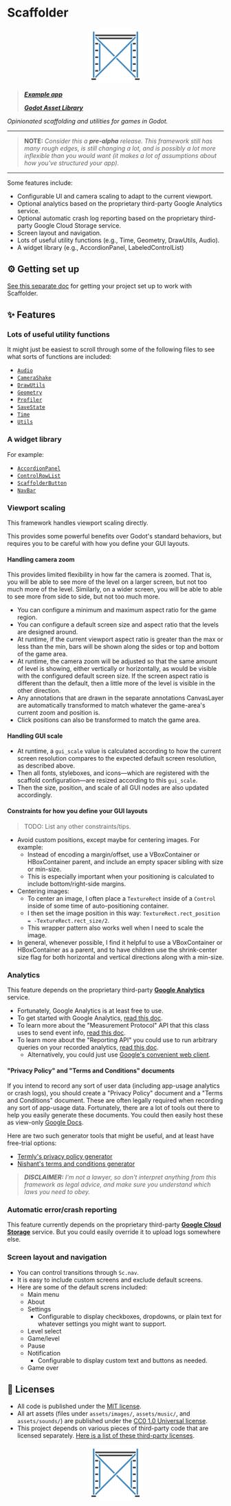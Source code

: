 # Scaffolder

<p align="center">
  <img src="assets/images/device_icons/icon_128.png"
       alt="The Scaffolder icon, showing construction scaffolding">
</p>

> _**[Example app](https://github.com/snoringcatgames/squirrel_away)**_
> 
> _**[Godot Asset Library](https://godotengine.org/asset-library/asset/969)**_

_Opinionated scaffolding and utilities for games in Godot._

--------

> **NOTE:** _Consider this a **pre-alpha** release. This framework still has many rough edges, is still changing a lot, and is possibly a lot more inflexible than you would want (it makes a lot of assumptions about how you've structured your app)._

--------

Some features include:
-   Configurable UI and camera scaling to adapt to the current viewport.
-   Optional analytics based on the proprietary third-party Google Analytics service.
-   Optional automatic crash log reporting based on the proprietary third-party Google Cloud Storage service.
-   Screen layout and navigation.
-   Lots of useful utility functions (e.g., Time, Geometry, DrawUtils, Audio).
-   A widget library (e.g., AccordionPanel, LabeledControlList)

## ⚙️ Getting set up

[See this separate doc](/docs/getting_set_up.md) for getting your project set up to work with Scaffolder.

## ✨ Features

### Lots of useful utility functions

It might just be easiest to scroll through some of the following files to see what sorts of functions are included:
-   [`Audio`](/src/utils/audio.gd)
-   [`CameraShake`](/src/utils/camera_shake.gd)
-   [`DrawUtils`](/src/utils/scaffolder_draw_utils.gd)
-   [`Geometry`](/src/utils/scaffolder_geometry.gd)
-   [`Profiler`](/src/utils/time/profiler.gd)
-   [`SaveState`](/src/data/save_state.gd)
-   [`Time`](/src/utils/time/time.gd)
-   [`Utils`](/src/utils/utils.gd)

### A widget library

For example:
-   [`AccordionPanel`](/src/gui/widgets/accordion_panel.gd)
-   [`ControlRowList`](/src/gui/control_row_list/control_row_list.gd)
-   [`ScaffolderButton`](/src/gui/widgets/scaffolder_button.gd)
-   [`NavBar`](/src/gui/nav_bar.gd)


### Viewport scaling

This framework handles viewport scaling directly.

This provides some powerful benefits over Godot's standard behaviors, but requires you to be careful with how you define your GUI layouts.

#### Handling camera zoom

This provides limited flexibility in how far the camera is zoomed. That is, you will be able to see more of the level on a larger screen, but not too much more of the level. Similarly, on a wider screen, you will be able to able to see more from side to side, but not too much more.

-   You can configure a minimum and maximum aspect ratio for the game region.
-   You can configure a default screen size and aspect ratio that the levels are designed around.
-   At runtime, if the current viewport aspect ratio is greater than the max or less than the min, bars will be shown along the sides or top and bottom of the game area.
-   At runtime, the camera zoom will be adjusted so that the same amount of level is showing, either vertically or horizontally, as would be visible with the configured default screen size. If the screen aspect ratio is different than the default, then a little more of the level is visible in the other direction.
-   Any annotations that are drawn in the separate annotations CanvasLayer are automatically transformed to match whatever the game-area's current zoom and position is.
-   Click positions can also be transformed to match the game area.

#### Handling GUI scale

-   At runtime, a `gui_scale` value is calculated according to how the current screen resolution compares to the expected default screen resolution, as described above.
-   Then all fonts, styleboxes, and icons—which are registered with the scaffold configuration—are resized according to this `gui_scale`.
-   Then the size, position, and scale of all GUI nodes are also updated accordingly.

#### Constraints for how you define your GUI layouts

> TODO: List any other constraints/tips.

-   Avoid custom positions, except maybe for centering images. For example:
    -   Instead of encoding a margin/offset, use a VBoxContainer or HBoxContainer parent, and include an empty spacer sibling with size or min-size.
    -   This is especially important when your positioning is calculated to include bottom/right-side margins.
-   Centering images:
    -   To center an image, I often place a `TextureRect` inside of a `Control` inside of some time of auto-positioning container.
    -   I then set the image position in this way: `TextureRect.rect_position = -TextureRect.rect_size/2`.
    -   This wrapper pattern also works well when I need to scale the image.
-   In general, whenever possible, I find it helpful to use a VBoxContainer or HBoxContainer as a parent, and to have children use the shrink-center size flag for both horizontal and vertical directions along with a min-size.

### Analytics

This feature depends on the proprietary third-party **[Google Analytics](https://analytics.google.com/analytics/web/#/)** service.

-   Fortunately, Google Analytics is at least free to use.
-   To get started with Google Analytics, [read this doc](https://support.google.com/analytics/answer/1008015?hl=en).
-   To learn more about the "Measurement Protocol" API that this class uses to send event info, [read this doc](https://developers.google.com/analytics/devguides/collection/protocol/v1).
-   To learn more about the "Reporting API" you could use to run arbitrary queries on your recorded analytics, [read this doc](https://developers.google.com/analytics/devguides/reporting/core/v4).
    -   Alternatively, you could just use [Google's convenient web client](http://analytics.google.com/).

#### "Privacy Policy" and "Terms and Conditions" documents

If you intend to record any sort of user data (including app-usage analytics or crash logs), you should create a "Privacy Policy" document and a "Terms and Conditions" document. These are often legally required when recording any sort of app-usage data. Fortunately, there are a lot of tools out there to help you easily generate these documents. You could then easily host these as view-only [Google Docs](https://docs.google.com/).

Here are two such generator tools that might be useful, and at least have free-trial options:
-   [Termly's privacy policy generator](https://termly.io/products/privacy-policy-generator/?ftseo)
-   [Nishant's terms and conditions generator](https://app-privacy-policy-generator.nisrulz.com/)

> _**DISCLAIMER:** I'm not a lawyer, so don't interpret anything from this framework as legal advice, and make sure you understand which laws you need to obey._

### Automatic error/crash reporting

This feature currently depends on the proprietary third-party **[Google Cloud Storage](https://cloud.google.com/storage)** service. But you could easily override it to upload logs somewhere else.

### Screen layout and navigation

-   You can control transitions through `Sc.nav`.
-   It is easy to include custom screens and exclude default screens.
-   Here are some of the default screns included:
    -   Main menu
    -   About
    -   Settings
        -   Configurable to display checkboxes, dropdowns, or plain text for whatever settings you might want to support.
    -   Level select
    -   Game/level
    -   Pause
    -   Notification
        -   Configurable to display custom text and buttons as needed.
    -   Game over

## 📃 Licenses

-   All code is published under the [MIT license](LICENSE).
-   All art assets (files under `assets/images/`, `assets/music/`, and `assets/sounds/`) are published under the [CC0 1.0 Universal license](https://creativecommons.org/publicdomain/zero/1.0/deed.en).
-   This project depends on various pieces of third-party code that are licensed separately. [Here is a list of these third-party licenses](/src/config/scaffolder_third_party_licenses.gd).

<p align="center">
  <img src="assets/images/device_icons/icon_128.png"
       alt="The Scaffolder icon, showing construction scaffolding">
</p>

